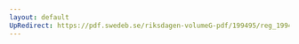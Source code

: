 ```yaml
---
layout: default
UpRedirect: https://pdf.swedeb.se/riksdagen-volumeG-pdf/199495/reg_199495/reg_199495_0060.pdf
---
```

